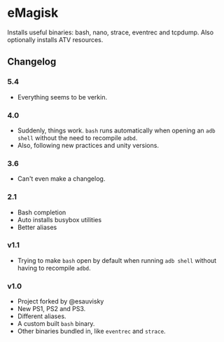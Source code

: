 # eMagisk

Installs useful binaries: bash, nano, strace, eventrec and tcpdump. Also optionally installs ATV resources.

## Changelog

### 5.4
- Everything seems to be verkin.

### 4.0
- Suddenly, things work. `bash` runs automatically when opening an `adb shell` without the need to recompile `adbd`.
- Also, following new practices and unity versions.

### 3.6
- Can't even make a changelog.

### 2.1
- Bash completion
- Auto installs busybox utilities
- Better aliases

### v1.1
- Trying to make `bash` open by default when running `adb shell` without having to recompile `adbd`.

### v1.0
- Project forked by @esauvisky
- New PS1, PS2 and PS3.
- Different aliases.
- A custom built `bash` binary.
- Other binaries bundled in, like `eventrec` and `strace`.